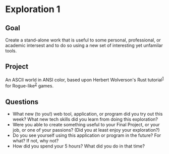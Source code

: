 # Exploration 1

## Goal

Create a stand-alone work that is useful to some personal, professional, or
academic intersest and to do so using a new set of interesting yet unfamilar
tools.

## Project

An ASCII world in ANSI color, based upon Herbert Wolverson's
Rust tutorial<sup>[1][1]</sup> for Rogue-like<sup>[2][2]</sup> games.

## Questions

* What new (to you!) web tool, application, or program did you try out this week? What new tech skills did you learn from doing this exploration?
* Were you able to create something useful to your Final Project, or your job, or one of your passions? (Did you at least enjoy your exploration?)
* Do you see yourself using this application or program in the future? For what? If not, why not?
* How did you spend your 5 hours?  What did you do in that time?

<!-- Named page links below: /-->

[1]: http://bfnightly.bracketproductions.com/rustbook/chapter_0.html
[2]: https://en.wikipedia.org/wiki/Roguelike
